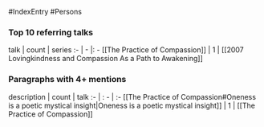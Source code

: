 #IndexEntry #Persons

### Top 10 referring talks
talk | count | series
:- | - |: -
[[The Practice of Compassion]] | 1 | [[2007 Lovingkindness and Compassion As a Path to Awakening]]

### Paragraphs with 4+ mentions
description | count | talk
:- | : - | :-
[[The Practice of Compassion#Oneness is a poetic mystical insight\|Oneness is a poetic mystical insight]] | 1 | [[The Practice of Compassion]]

